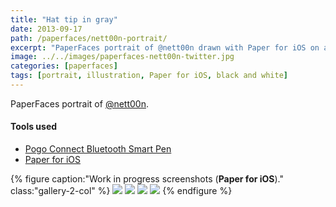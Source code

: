 ```yaml
---
title: "Hat tip in gray"
date: 2013-09-17
path: /paperfaces/nett00n-portrait/
excerpt: "PaperFaces portrait of @nett00n drawn with Paper for iOS on an iPad."
image: ../../images/paperfaces-nett00n-twitter.jpg
categories: [paperfaces]
tags: [portrait, illustration, Paper for iOS, black and white]
---
```


PaperFaces portrait of [@nett00n](https://twitter.com/Tnett00n).

#### Tools used

- [Pogo Connect Bluetooth Smart Pen](https://www.amazon.com/gp/product/B009K448L4/ref=as_li_ss_tl?ie=UTF8&camp=1789&creative=390957&creativeASIN=B009K448L4&linkCode=as2&tag=mademist-20)
- [Paper for iOS](https://paper.bywetransfer.com/)

{% figure caption:"Work in progress screenshots (**Paper for iOS**)." class:"gallery-2-col" %}
[![](../../images/paperfaces-nett00n-process-1-600.jpg)](../../images/paperfaces-nett00n-process-1-lg.jpg)
[![](../../images/paperfaces-nett00n-process-2-600.jpg)](../../images/paperfaces-nett00n-process-2-lg.jpg)
[![](../../images/paperfaces-nett00n-process-3-600.jpg)](../../images/paperfaces-nett00n-process-3-lg.jpg)
[![](../../images/paperfaces-nett00n-process-4-600.jpg)](../../images/paperfaces-nett00n-process-4-lg.jpg)
{% endfigure %}
